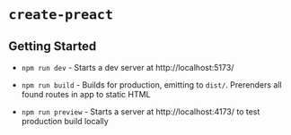 # `create-preact`

## Getting Started

- `npm run dev` - Starts a dev server at http://localhost:5173/

- `npm run build` - Builds for production, emitting to `dist/`. Prerenders all found routes in app to static HTML

- `npm run preview` - Starts a server at http://localhost:4173/ to test production build locally
